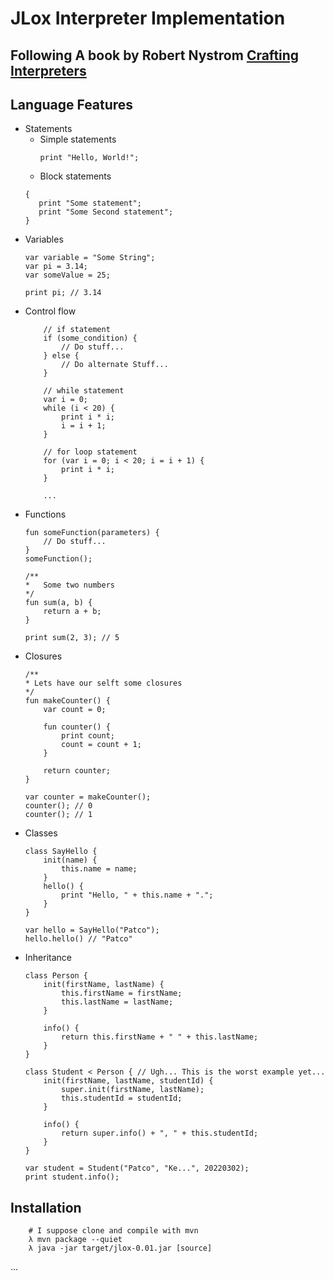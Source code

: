 # JLox Interpreter Implementation
## Following A book by Robert Nystrom [Crafting Interpreters](https://craftinginterpreters.com/)

## Language Features

- Statements
    - Simple statements  
        ```
        print "Hello, World!";
        ```
    - Block statements
    ```
    {
       print "Some statement";
       print "Some Second statement"; 
    }
    ```
- Variables
    ```
    var variable = "Some String";
    var pi = 3.14;
    var someValue = 25;
    
    print pi; // 3.14
    ```
- Control flow
    ```
        // if statement
        if (some_condition) {
            // Do stuff...
        } else {
            // Do alternate Stuff...
        }
        
        // while statement
        var i = 0;
        while (i < 20) {
            print i * i;
            i = i + 1;
        }
        
        // for loop statement
        for (var i = 0; i < 20; i = i + 1) {
            print i * i;
        }
        
        ...
    ```
- Functions
    ```
    fun someFunction(parameters) {
        // Do stuff...
    }
    someFunction();
    
    /**
    *   Some two numbers
    */
    fun sum(a, b) {
        return a + b;
    }
    
    print sum(2, 3); // 5
    ```
- Closures
    ```
    /**
    * Lets have our selft some closures
    */
    fun makeCounter() {
        var count = 0;
        
        fun counter() {
            print count;
            count = count + 1;
        }
        
        return counter;
    }
    
    var counter = makeCounter();
    counter(); // 0
    counter(); // 1
    ```
- Classes
    ```
    class SayHello {
        init(name) {
            this.name = name;
        }
        hello() {
            print "Hello, " + this.name + ".";
        }
    }
    
    var hello = SayHello("Patco");
    hello.hello() // "Patco"
    
    ```
- Inheritance
    ```
    class Person {
        init(firstName, lastName) {
            this.firstName = firstName;
            this.lastName = lastName;
        }
        
        info() {
            return this.firstName + " " + this.lastName;
        }
    }
    
    class Student < Person { // Ugh... This is the worst example yet...
        init(firstName, lastName, studentId) {
            super.init(firstName, lastName);
            this.studentId = studentId;
        }
        
        info() {
            return super.info() + ", " + this.studentId;
        }
    }
    
    var student = Student("Patco", "Ke...", 20220302);
    print student.info();
    ```

## Installation

```
    # I suppose clone and compile with mvn
    λ mvn package --quiet
    λ java -jar target/jlox-0.01.jar [source]
```

...
